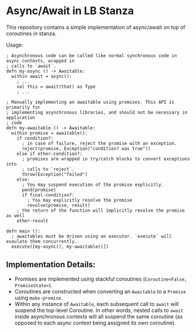 # Async/Await in LB Stanza

This repository contains a simple implementation of async/await on top of coroutines in stanza.

Usage:

```
; Asynchronous code can be called like normal synchronous code in async contexts, wrapped in
; calls to `await`. 
defn my-async () -> Awaitable:
  within await = async():
    ; ... 
    val this = await(that) as Type
    ; ... 

; Manually implementing an awaitable using promises. This API is primarily for
; implementing asynchronous libraries, and should not be necessary in application
; code
defn my-awaitable () -> Awaitable:
  within promise = awaitable():
    if condition?: 
      ; in case of failure, reject the promise with an exception.
      reject(promise, Exception("condition? was true"))
    else if other-condition?:
      ; promises are wrapped in try/catch blocks to convert exceptions into
      ; calls to `reject`. 
      throw(Exception("failed")
    else:
      ; You may suspend execution of the promise explicitly. 
      pend(promise)
      if final-condition?:
        ; You may explicitly resolve the promise
        resolve(promise, result) 
    ; the return of the function will implicitly resolve the promise as well
    other-result

defn main (): 
  ; awaitables must be driven using an executor. `execute` will evaulate them concurrently.
  execute([my-async(), my-awaitable()])
```

## Implementation Details: 

- Promises are implemented using stackful coroutines (`Coroutine<False, PromiseState>`). 
- Coroutines are constructed when converting an `Awaitable` to a `Promise` using `make-promise`.
- Within any instance of `Awaitable`, each subsequent call to `await` will suspend the top-level Coroutine. In other words, nested calls to `await` inside asynchronous contexts will all suspend the same coroutine (as opposed to each async context being assigned its own coroutine).
